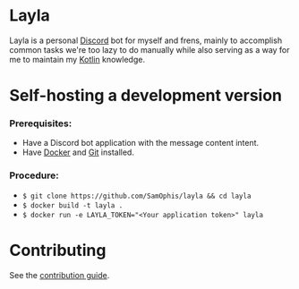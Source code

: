 # Layla

Layla is a personal [Discord](https://discord.com) bot for myself and frens, mainly to accomplish common tasks we're too
lazy to do manually while also serving as a way for me to maintain my [Kotlin](https://kotlinlang.org) knowledge.

# Self-hosting a development version

### Prerequisites:
* Have a Discord bot application with the message content intent.
* Have [Docker](https://www.docker.com/) and [Git](https://git-scm.com/) installed.

### Procedure:
* `$ git clone https://github.com/SamOphis/layla && cd layla`
* `$ docker build -t layla .`
* `$ docker run -e LAYLA_TOKEN="<Your application token>" layla`

# Contributing
See the [contribution guide](https://github.com/SamOphis/layla/blob/main/CONTRIBUTING.md).